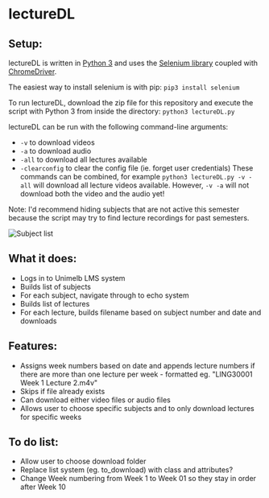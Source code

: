 # lectureDL
## Setup:
lectureDL is written in [Python 3](http://python.org/downloads) and uses the [Selenium library](http://selenium-python.readthedocs.io) coupled with [ChromeDriver](https://sites.google.com/a/chromium.org/chromedriver/).

The easiest way to install selenium is with pip:
	`pip3 install selenium`

To run lectureDL, download the zip file for this repository and execute the script with Python 3 from inside the directory:
	`python3 lectureDL.py`

lectureDL can be run with the following command-line arguments:
* `-v` to download videos
* `-a` to download audio
* `-all` to download all lectures available
*  `-clearconfig` to clear the config file (ie. forget user credentials)
These commands can be combined, for example `python3 lectureDL.py -v -all` will download all lecture videos available. However, `-v -a` will not download both the video and the audio yet!

Note: I'd recommend hiding subjects that are not active this semester because the script may try to find lecture recordings for past semesters.

![Subject list](img/subj_list_screenshot.png?raw=true "Click on the gear to hide subjects")

## What it does:
* Logs in to Unimelb LMS system
* Builds list of subjects
* For each subject, navigate through to echo system
* Builds list of lectures
* For each lecture, builds filename based on subject number and date and downloads

## Features:
* Assigns week numbers based on date and appends lecture numbers if there are more than one lecture per week - formatted eg. "LING30001 Week 1 Lecture 2.m4v"
* Skips if file already exists
* Can download either video files or audio files
* Allows user to choose specific subjects and to only download lectures for specific weeks

## To do list:
* Allow user to choose download folder
* Replace list system (eg. to_download) with class and attributes?
* Change Week numbering from Week 1 to Week 01 so they stay in order after Week 10